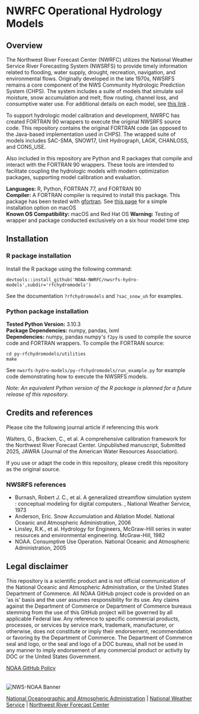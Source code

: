 # NWRFC Operational Hydrology Models 

## Overview

The Northwest River Forecast Center (NWRFC) utilizes the National Weather Service River Forecasting System (NWSRFS) to provide timely information related to flooding, water supply, drought, recreation, navigation, and environmental flows. Originally developed in the late 1970s, NWSRFS remains a core component of the NWS Community Hydrologic Prediction System (CHPS). The system includes a suite of models that simulate soil moisture, snow accumulation and melt, flow routing, channel loss, and consumptive water use. For additional details on each model, see [this link](https://www.weather.gov/owp/oh_hrl_nwsrfs_users_manual_htm_xrfsdocpdf) .

To support hydrologic model calibration and development, NWRFC has created FORTRAN 90 wrappers to execute the original NWSRFS source code. This repository contains the original FORTRAN code (as opposed to the Java-based implementation used in CHPS). The wrapped suite of models includes SAC-SMA, SNOW17, Unit Hydrograph, LAGK, CHANLOSS, and CONS_USE.

Also included in this repository are Python and R packages that compile and interact with the FORTRAN 90 wrappers. These tools are intended to facilitate coupling the hydrologic models with modern optimization packages, supporting model calibration and evaluation.

**Languages:** R, Python, FORTRAN 77, and FORTRAN 90\
**Compiler:** A FORTRAN compiler is required to install this package. This package has been tested with [gfortran](https://gcc.gnu.org/wiki/GFortran). See [this page](https://cran.r-project.org/bin/macosx/tools/) for a simple installation option on macOS\
**Known OS Compatibility:** macOS and Red Hat OS
**Warning:** Testing of wrapper and package conducted exclusively on a six hour model time step

## Installation

### R package installation

Install the R package using the following command:

```
devtools::install_github('NOAA-NWRFC/nwsrfs-hydro-models',subdir='rfchydromodels')
```   
See the documentation `?rfchydromodels` and `?sac_snow_uh` for examples. 

### Python package installation

**Tested Python Version:** 3.10.3\
**Package Dependencies:**  numpy, pandas, lxml\
**Dependencies:** numpy, pandas
numpy's `f2py` is used to compile the source code and FORTRAN wrappers. To compile the FORTRAN source:

```
cd py-rfchydromodels/utilities
make
```
See `nwsrfs-hydro-models/py-rfchydromodels/run_example.py` for example code demonstrating how to execute the NWSRFS models.

*Note:  An equivalent Python version of the R package is planned for a future release of this repository.*

## Credits and references

Please cite the following journal article if referencing this work

Walters, G., Bracken, C., et al. A comprehensive calibration framework for the Northwest River Forecast Center. Unpublished manuscript, Submitted 2025, JAWRA (Journal of the American Water Resources Association).

If you use or adapt the code in this repository, please credit this repository as the original source.

### NWSRFS references

* Burnash, Robert J. C., et al. A generalized streamflow simulation system : conceptual modeling for digital computers. , National Weather Service, 1973
* Anderson, Eric. Snow Accumulation and Ablation Model. National Oceanic and Atmospheric Administration, 2006
* Linsley, R.K., et al. Hydrology for Engineers, McGraw-Hill series in water resources and environmental engineering. McGraw-Hill, 1982
* NOAA. Consumptive Use Operation. National Oceanic and Atmospheric Administration, 2005

## Legal disclaimer

This repository is a scientific product and is not official communication of the National Oceanic and Atmospheric Administration, or the United States Department of Commerce. All NOAA GitHub project code is provided on an 'as is' basis and the user assumes responsibility for its use. Any claims against the Department of Commerce or Department of Commerce bureaus stemming from the use of this GitHub project will be governed by all applicable Federal law. Any reference to specific commercial products, processes, or services by service mark, trademark, manufacturer, or otherwise, does not constitute or imply their endorsement, recommendation or favoring by the Department of Commerce. The Department of Commerce seal and logo, or the seal and logo of a DOC bureau, shall not be used in any manner to imply endorsement of any commercial product or activity by DOC or the United States Government.

[NOAA GitHub Policy](https://github.com/NOAAGov/Information)
 \
 \
 \
<img src="https://www.weather.gov/bundles/templating/images/header/header.png" alt="NWS-NOAA Banner">

[National Oceanographic and Atmospheric Administration](https://www.noaa.gov) | [National Weather Service](https://www.weather.gov/) | [Northwest River Forecast Center](https://www.nwrfc.noaa.gov/rfc/)
